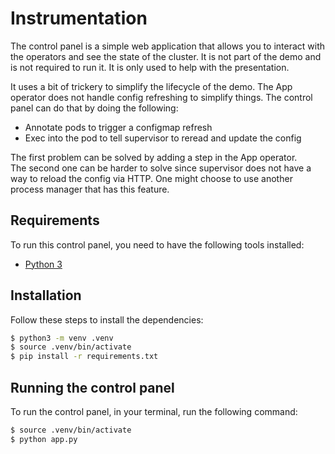 # Instrumentation

The control panel is a simple web application that allows you to interact with the operators and see the state of the cluster. It is not part of the demo and is not required to run it. It is only used to help with the presentation.

It uses a bit of trickery to simplify the lifecycle of the demo. The App operator does not handle config refreshing to simplify things. The control panel can do that by doing the following:
- Annotate pods to trigger a configmap refresh
- Exec into the pod to tell supervisor to reread and update the config

The first problem can be solved by adding a step in the App operator.  
The second one can be harder to solve since supervisor does not have a way to reload the config via HTTP. One might choose to use another process manager that has this feature.

## Requirements

To run this control panel, you need to have the following tools installed:
- [Python 3](https://www.python.org/downloads/)

## Installation

Follow these steps to install the dependencies:

```bash
$ python3 -m venv .venv
$ source .venv/bin/activate
$ pip install -r requirements.txt
```

## Running the control panel

To run the control panel, in your terminal, run the following command:

```bash
$ source .venv/bin/activate
$ python app.py
```
